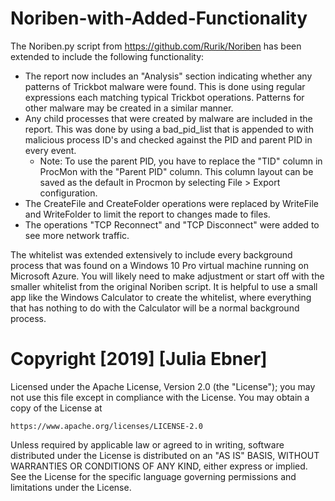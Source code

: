 # Noriben-with-Added-Functionality
The Noriben.py script from https://github.com/Rurik/Noriben has been extended to include the following functionality:
- The report now includes an "Analysis" section indicating whether any patterns of Trickbot malware were found. This is done using regular expressions each matching typical Trickbot operations. Patterns for other malware may be created in a similar manner.
- Any child processes that were created by malware are included in the report. This was done by using a bad_pid_list that is appended to with malicious process ID's and checked against the PID and parent PID in every event.
  - Note: To use the parent PID, you have to replace the "TID" column in ProcMon with the "Parent PID" column. This column layout can be saved as the default in Procmon by selecting File > Export configuration.
- The CreateFile and CreateFolder operations were replaced by WriteFile and WriteFolder to limit the report to changes made to files.
- The operations "TCP Reconnect" and "TCP Disconnect" were added to see more network traffic.

The whitelist was extended extensively to include every background process that was found on a Windows 10 Pro virtual machine running on Microsoft Azure. You will likely need to make adjustment or start off with the smaller whitelist from the original Noriben script. It is helpful to use a small app like the Windows Calculator to create the whitelist, where everything that has nothing to do with the Calculator will be a normal background process.

# Copyright [2019] [Julia Ebner]

Licensed under the Apache License, Version 2.0 (the "License");
you may not use this file except in compliance with the License.
You may obtain a copy of the License at

    https://www.apache.org/licenses/LICENSE-2.0

Unless required by applicable law or agreed to in writing, software
distributed under the License is distributed on an "AS IS" BASIS,
WITHOUT WARRANTIES OR CONDITIONS OF ANY KIND, either express or implied.
See the License for the specific language governing permissions and
limitations under the License.
